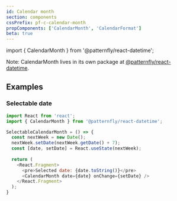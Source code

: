 ```yaml
---
id: Calendar month
section: components
cssPrefix: pf-c-calendar-month
propComponents: ['CalendarMonth', 'CalendarFormat']
beta: true
---
```


import { CalendarMonth } from '@patternfly/react-datetime';

Note: CalendarMonth lives in its own package at [@patternfly/react-datetime](https://www.npmjs.com/package/@patternfly/react-datetime).

## Examples
### Selectable date
```js
import React from 'react';
import { CalendarMonth } from '@patternfly/react-datetime';

SelectableCalendarMonth = () => {
  const nextWeek = new Date();
  nextWeek.setDate(nextWeek.getDate() + 7);
  const [date, setDate] = React.useState(nextWeek);
  
  return (
    <React.Fragment>
      <pre>Selected date: {date.toString()}</pre>
      <CalendarMonth date={date} onChange={setDate} />
    </React.Fragment>
  );
}
```
